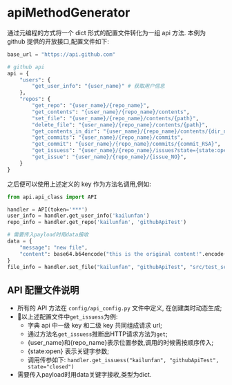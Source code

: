 # apiMethodGenerator

通过元编程的方式将一个 dict 形式的配置文件转化为一组 api 方法.
本例为 github 提供的开放接口,配置文件如下:

```python
base_url = "https://api.github.com"

# github api
api = {
    "users": {
        "get_user_info": "{user_name}" # 获取用户信息
    },
    "repos": {
        "get_repo": "{user_name}/{repo_name}",                                      # 获取仓库信息
        "get_contents": "{user_name}/{repo_name}/contents",                         # 获取仓库内容
        "set_file": "{user_name}/{repo_name}/contents/{path}",                      # 添加/修改文件
        "delete_file": "{user_name}/{repo_name}/contents/{path}",                   # 删除文件
        "get_contents_in_dir": "{user_name}/{repo_name}/contents/{dir_name}",       # 获取文件夹中文件列表
        "get_commits": "{user_name}/{repo_name}/commits",                           # 获取提交列表
        "get_commit": "{user_name}/{repo_name}/commits/{commit_RSA}",               # 获取一次提交的详细信息
        "get_issuess": "{user_name}/{repo_name}/issues?state={state:open}",         # 获取issuess列表
        "get_issue": "{user_name}/{repo_name}/{issue_NO}",                          # 获取一个issue详情
    }
}
```

之后便可以使用上述定义的 key 作为方法名调用,例如:

```python
from api.api_class import API

handler = API(token='***')
user_info = handler.get_user_info('kailunfan')
repo_info = handler.get_repo('kailunfan', 'githubApiTest')

# 需要传入payload时用data接收
data = {
    "message": "new file",
    "content": base64.b64encode("this is the original content!".encode()).decode()
}
file_info = handler.set_file("kailunfan", "githubApiTest", "src/test_set_file2.txt", data=data)
```

## API 配置文件说明

- 所有的 API 方法在 `config/api_config.py` 文件中定义, 在创建类时动态生成;
- 以上述配置文件中`get_issuess`为例:
  - 字典 api 中一级 key 和二级 key 共同组成请求 url;
  - 通过方法名`get_issuess`推断出HTTP请求方法为`get`;
  - {user_name}和{repo_name}表示位置参数,调用的时候需按顺序传入;
  - {state:open} 表示关键字参数;
  - 调用传参如下: `handler.get_issuess("kailunfan", "githubApiTest", state="closed")`
- 需要传入payload时用data关键字接收,类型为dict.
